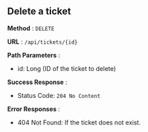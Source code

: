 ## Delete a ticket

**Method** : `DELETE`

**URL** : `/api/tickets/{id}`

**Path Parameters** : 
 - id: Long (ID of the ticket to delete)

 **Success Response** :

- Status Code: `204 No Content`

**Error Responses** :

- 404 Not Found: If the ticket does not exist.
